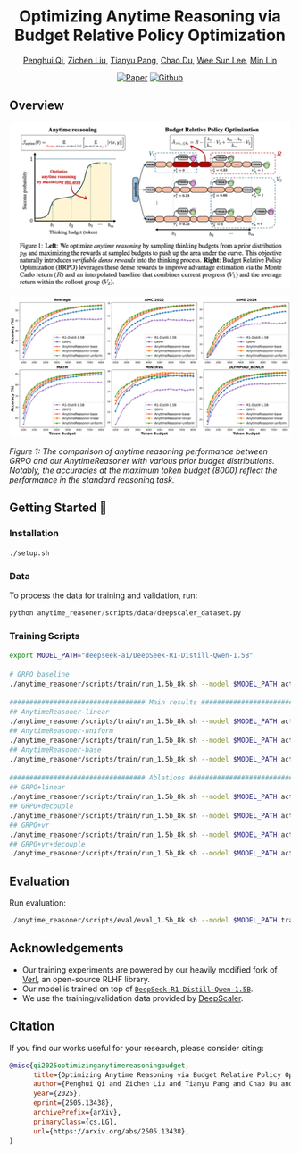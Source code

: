 <div align="center">

# Optimizing Anytime Reasoning via Budget Relative Policy Optimization
[Penghui Qi](https://scholar.google.com/citations?user=CLRsGEMAAAAJ&hl=en), [Zichen Liu](https://lkevinzc.github.io/), 
[Tianyu Pang](https://p2333.github.io/), [Chao Du](https://duchao0726.github.io/), [Wee Sun Lee](https://scholar.google.com/citations?user=8PCrLgwAAAAJ&hl=en), [Min Lin](https://scholar.google.com.sg/citations?user=BGONmkIAAAAJ&hl=en)

[![Paper](https://img.shields.io/badge/paper-A42C25?style=for-the-badge&logo=arxiv&logoColor=white )](https://arxiv.org/pdf/2505.13438)
[![Github](https://img.shields.io/badge/AnytimeReasoner-000000?style=for-the-badge&logo=github&logoColor=000&logoColor=white)](https://github.com/sail-sg/AnytimeReasoner)

</div>

## Overview

![](figures/entry.png)

![](figures/main_result_score_curve.png)

*Figure 1: The comparison of anytime reasoning performance between GRPO and our AnytimeReasoner with various prior budget distributions. Notably, the accuracies at the maximum token budget (8000) reflect the performance in the standard reasoning task.*


<!-- ## Ablations

![](figures/ablation_linear.png)
![](figures/ablation_decouple.png)
![](figures/ablation_vr.png) -->

## Getting Started 🎯
### Installation
```bash
./setup.sh
```

### Data
To process the data for training and validation, run:
```python
python anytime_reasoner/scripts/data/deepscaler_dataset.py
```

### Training Scripts

```bash
export MODEL_PATH="deepseek-ai/DeepSeek-R1-Distill-Qwen-1.5B"

# GRPO baseline
./anytime_reasoner/scripts/train/run_1.5b_8k.sh --model $MODEL_PATH actor_rollout_ref.rollout.n_summary=1 actor_rollout_ref.rollout.summary_method=grpo actor_rollout_ref.rollout.n_budget_support=1 actor_rollout_ref.rollout.budget_probs=base actor_rollout_ref.rollout.variance_reduction=v2only trainer.experiment_name=GRPO

################################## Main results ##################################
## AnytimeReasoner-linear
./anytime_reasoner/scripts/train/run_1.5b_8k.sh --model $MODEL_PATH actor_rollout_ref.rollout.n_summary=4 actor_rollout_ref.rollout.summary_method=brpo actor_rollout_ref.rollout.n_budget_support=4 actor_rollout_ref.rollout.budget_probs=linear actor_rollout_ref.rollout.variance_reduction=brpo trainer.experiment_name=AR-linear
## AnytimeReasoner-uniform
./anytime_reasoner/scripts/train/run_1.5b_8k.sh --model $MODEL_PATH actor_rollout_ref.rollout.n_summary=4 actor_rollout_ref.rollout.summary_method=brpo actor_rollout_ref.rollout.n_budget_support=4 actor_rollout_ref.rollout.budget_probs=uniform actor_rollout_ref.rollout.variance_reduction=brpo trainer.experiment_name=AR-uniform
## AnytimeReasoner-base
./anytime_reasoner/scripts/train/run_1.5b_8k.sh --model $MODEL_PATH actor_rollout_ref.rollout.n_summary=4 actor_rollout_ref.rollout.summary_method=brpo actor_rollout_ref.rollout.n_budget_support=4 actor_rollout_ref.rollout.budget_probs=base actor_rollout_ref.rollout.variance_reduction=brpo trainer.experiment_name=AR-base

################################## Ablations ##################################
## GRPO+linear
./anytime_reasoner/scripts/train/run_1.5b_8k.sh --model $MODEL_PATH actor_rollout_ref.rollout.n_summary=1 actor_rollout_ref.rollout.summary_method=grpo actor_rollout_ref.rollout.n_budget_support=4 actor_rollout_ref.rollout.budget_probs=linear actor_rollout_ref.rollout.variance_reduction=v2only trainer.experiment_name=GRPO+linear
## GRPO+decouple
./anytime_reasoner/scripts/train/run_1.5b_8k.sh --model $MODEL_PATH actor_rollout_ref.rollout.n_summary=4 actor_rollout_ref.rollout.summary_method=brpo actor_rollout_ref.rollout.n_budget_support=4 actor_rollout_ref.rollout.budget_probs=base actor_rollout_ref.rollout.variance_reduction=v2only trainer.experiment_name=GRPO+decouple
## GRPO+vr
./anytime_reasoner/scripts/train/run_1.5b_8k.sh --model $MODEL_PATH actor_rollout_ref.rollout.n_summary=1 actor_rollout_ref.rollout.summary_method=grpo actor_rollout_ref.rollout.n_budget_support=4 actor_rollout_ref.rollout.budget_probs=base actor_rollout_ref.rollout.variance_reduction=brpo trainer.experiment_name=GRPO+vr
## GRPO+vr+decouple
./anytime_reasoner/scripts/train/run_1.5b_8k.sh --model $MODEL_PATH actor_rollout_ref.rollout.n_summary=4 actor_rollout_ref.rollout.summary_method=brpo actor_rollout_ref.rollout.n_budget_support=4 actor_rollout_ref.rollout.budget_probs=base actor_rollout_ref.rollout.variance_reduction=brpo trainer.experiment_name=GRPO+vr+decouple
```

## Evaluation

Run evaluation:
```bash
./anytime_reasoner/scripts/eval/eval_1.5b_8k.sh --model $MODEL_PATH trainer.resume_mode=$RESUME_PATH
```


## Acknowledgements

- Our training experiments are powered by our heavily modified fork of [Verl](https://github.com/agentica-project/verl), an open-source RLHF library.
- Our model is trained on top of [`DeepSeek-R1-Distill-Qwen-1.5B`](https://huggingface.co/deepseek-ai/DeepSeek-R1-Distill-Qwen-1.5B).
- We use the training/validation data provided by [DeepScaler](https://github.com/agentica-project/rllm).


## Citation
If you find our works useful for your research, please consider citing:

```bibtex
@misc{qi2025optimizinganytimereasoningbudget,
      title={Optimizing Anytime Reasoning via Budget Relative Policy Optimization}, 
      author={Penghui Qi and Zichen Liu and Tianyu Pang and Chao Du and Wee Sun Lee and Min Lin},
      year={2025},
      eprint={2505.13438},
      archivePrefix={arXiv},
      primaryClass={cs.LG},
      url={https://arxiv.org/abs/2505.13438}, 
}
```

